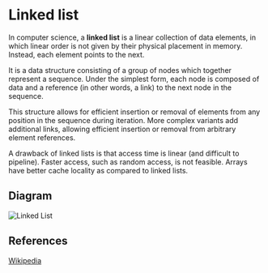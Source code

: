 # Linked list

In computer science, a **linked list** is a linear collection of data elements, in which linear order is not given by their physical placement in memory. Instead, each element points to the next.

It is a data structure consisting of a group of nodes which together represent a sequence. Under the simplest form, each node is composed of data and a reference (in other words, a link) to the next node in the sequence.

This structure allows for efficient insertion or removal of elements from any position in the sequence during iteration. More complex variants add additional links, allowing efficient insertion or removal from arbitrary element references.

A drawback of linked lists is that access time is linear (and difficult to pipeline). Faster access, such as random access, is not feasible. Arrays have better cache locality as compared to linked lists.

## Diagram

![Linked List](https://upload.wikimedia.org/wikipedia/commons/6/6d/Singly-linked-list.svg)

## References

[Wikipedia](https://en.wikipedia.org/wiki/Linked_list)

